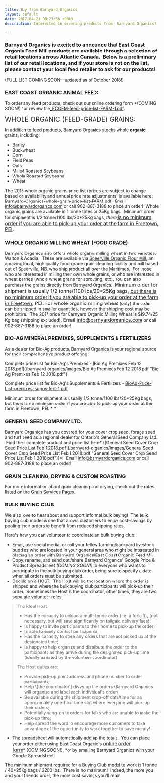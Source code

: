 ```yaml
---
title: Buy from Barnyard Organics
layout: default
date: 2017-04-21 09:23:56 +0000
description: Interested in ordering products from  Barnyard Organics?

---
```

### Barnyard Organics is excited to announce that East Coast Organic Feed Mill products are available through a selection of retail locations across Atlantic Canada.  Below is a preliminary list of our retail locations, and if your store is not on the list, please contact your local feed retailer to ask for our products!

(FULL LIST COMING SOON––updated as of October 2018!)

### EAST COAST ORGANIC ANIMAL FEED:

To order any feed products, check out our online ordering form *(COMING SOON!) *or review the[_ECOFM-feed-price-list-FARM-1.pdf](/barnyard-organics/images/_ECOFM-feed-price-list-FARM-1.pdf "_ECOFM-feed-price-list-FARM-1.pdf").

<span style="color: rgb(40, 40, 40); font-size: 1.5em; word-spacing: 0.5px;">WHOLE ORGANIC (FEED-GRADE) GRAINS:</span>

In addition to feed products, Barnyard Organics stocks whole **organic** grains, including:

* Barley
* Buckwheat
* Corn
* Field Peas
* Oats
* Milled Roasted Soybeans
* Whole Roasted Soybeans
* Wheat

The 2018 whole organic grains price list (prices are subject to change based on availability and annual price rate adjustments) is available here: [Barnyard-Organics-whole-grain-price-list-FARM.pdf](/barnyard-organics/images/Barnyard-Organics-whole-grain-price-list-FARM.pdf "Barnyard-Organics-whole-grain-price-list-FARM.pdf").  Email [info@barnyardorganics.com](info@barnyardorganics.com) or call 902-887-3188 to place an order!  Whole organic grains are available in 1 tonne totes or 25Kg bags.  Minimum order for shipment is 1/2 tonne/1100 lbs/20*25Kg bags, _there_<span style="font-size: 1rem;"><u> is no minimum order if you are able to pick-up your order at the farm in Freetown, PEI</u>.</span>

### WHOLE ORGANIC MILLING WHEAT (FOOD GRADE)

Barnyard Organics also offers whole organic milling wheat in two varieties:   Walton & Acadia.  These are available via [Speerville Organic Flour Mill](http://www.speervilleflourmill.ca), an amazing local, high quality food-grade grain cleaning facility and mill based out of Speerville, NB, who ship product all over the Maritimes.  For those who are interested in milling their own whole grains, or who are interested in wheat berries (whole wheat grains for sprouting, etc). You can also purchase the grains directly from Barnyard Organics.  <span style="font-size: 1rem;">Minimum order for shipment is usually 1/2 tonne/1100 lbs/20*25Kg bags, <u>but there is no minimum order if you are able to pick-up your order at the farm in Freetown</u>, PEI.  For whole organic milling wheat </span>(only) the order can be shipped in smaller quantities, however the shipping cost may be prohibitive.  The 2017 price for Barnyard Organic Milling Wheat is $19.74/25 Kg bag (shipping excluded). <span style="font-size: 1rem;">Email <a href="info@barnyardorganics.com">info@barnyardorganics.com</a> </span>or call 902-887-3188 to place an order!

### BIO-AG MINERAL PREMIXES, SUPPLEMENTS & FERTILIZERS

As a dealer for Bio-Ag products, Barnyard Organics is your regional source for their comprehensive product offering!

Complete price list for Bio-Ag's Premixes - [Bio Ag Premixes Feb 12 2018.pdf](/barnyard-organics/images/Bio Ag Premixes Feb 12 2018.pdf "Bio Ag Premixes Feb 12 2018.pdf")

Complete price list for Bio-Ag's Supplements & Fertilizers - [BioAg-Price-List-premixes-supps-fert-1.pdf](/barnyard-organics/images/BioAg-Price-List-premixes-supps-fert-1.pdf "BioAg-Price-List-premixes-supps-fert-1.pdf")

Minimum order for shipment is usually 1/2 tonne/1100 lbs/20*25Kg bags, but there is no minimum order if you are able to pick-up your order at the farm in Freetown, PEI. *
\*

### GENERAL SEED COMPANY LTD.

Barnyard Organics has you covered for your cover crop seed, forage seed and turf seed as a regional dealer for Ontario's General Seed Company Ltd.  Find their complete product and price list here* ([General Seed Cover Crop Seed Price List Feb 1 2018.pdf](/barnyard-organics/images/General Seed Cover Crop Seed Price List Feb 1 2018.pdf "General Seed Cover Crop Seed Price List Feb 1 2018.pdf"))*!  Email  [info@barnyardorganics.com](info@barnyardorganics.com) or call 902-887-3188 to place an order!

### GRAIN CLEANING, DRYING & CUSTOM ROASTING

For more information about grain cleaning and drying, check out the rates listed on the [Grain Services Pages.](https://barnyardorganics.com/services/grain-cleaning-drying)

### BULK BUYING CLUB

We also love to hear about and support informal bulk buying!  The bulk buying club model is one that allows customers to enjoy cost-savings by pooling their orders to benefit from reduced shipping rates.

Here's how you can volunteer to coordinate an bulk buying club:

* Email, use social media, or call your fellow farming/backyard livestock buddies who are located in your general area who might be interested in placing an order with Barnyard Organics/East Coast Organic Feed Mill.
* Copy, rename, and send out /share Barnyard Organics' Google Price & Product Spreadsheet _(COMING SOON!)_ to everyone who wants to participate in the bulk buying club order, being sure to specify a date when all orders must be submitted.
* Decide on a HOST.  The Host will be the location where the order is shipped and where the bulk buying club participants will pick-up their order.  Sometimes the Host is the coordinator, other times, they are two separate volunteer roles.

<blockquote>The ideal Host:<br><ul><li>Has the capacity to unload a multi-tonne order (i.e. a forklift), (not necessary, but will save significantly on tailgate delivery fees);<br></li><li>Is happy to invite participants to their home to pick-up the order;<br></li><li>Is able to easily contact participants <br></li><li>Has the capacity to store any orders that are not picked up at the designated time;<br></li><li>Is happy to help organize and distribute the order to the participants as they arrive during the designated pick-up time (ideally assisted by the volunteer coordinator)<br></li></ul>The Host duties are:<br><ul><li>Provide pick-up point address and phone number to order participants;<br></li><li>Help \[the coordinator\] divvy up the orders (Barnyard Organics will organize and label each individual's order)<br></li><li>Be available during the shipment drop-off date/time for an approximately one-hour time slot where everyone will pick-up their orders;<br></li><li>Potentially hang-on to orders for folks who are unable to make the pick-up time;<br></li><li>Help spread the word to encourage more customers to take advantage of the opportunity to work together to save money!<br></li></ul></blockquote>

* The spreadsheet will automatically add up the totals.  You can place your order either using East Coast Organic's <a href="linkhere" style="font-size: 1rem;">online order form</a>* (COMING SOON!), *or by emailing Barnyard Organics with your Google Spreadsheet.

The minimum shipment required for a Buying Club model to work is 1 tonne / 40*25Kg bags / 2200 lbs.  There is no maximum!  Indeed, the more you and your friends order, the more cost savings you'll reap!